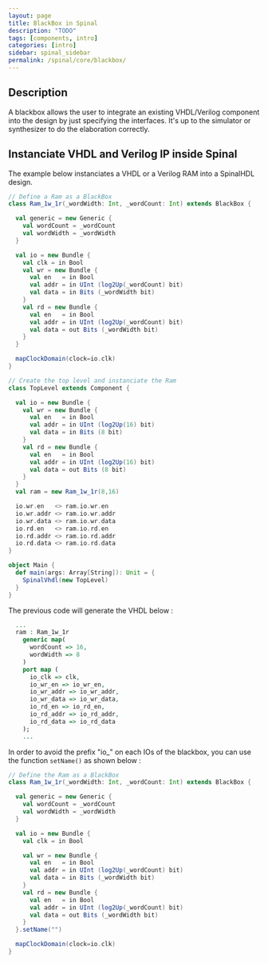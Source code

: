 ```yaml
---
layout: page
title: BlackBox in Spinal
description: "TODO"
tags: [components, intro]
categories: [intro]
sidebar: spinal_sidebar
permalink: /spinal/core/blackbox/
---
```


## Description
A blackbox allows the user to integrate an existing VHDL/Verilog component into the design by just specifying the
interfaces. It's up to the simulator or synthesizer to do the elaboration correctly.

## Instanciate VHDL and Verilog IP inside Spinal
 The example below instanciates a VHDL or a Verilog RAM into a SpinalHDL design.

```scala
// Define a Ram as a BlackBox
class Ram_1w_1r(_wordWidth: Int, _wordCount: Int) extends BlackBox {

  val generic = new Generic {
    val wordCount = _wordCount
    val wordWidth = _wordWidth
  }

  val io = new Bundle {
    val clk = in Bool
    val wr = new Bundle {
      val en   = in Bool
      val addr = in UInt (log2Up(_wordCount) bit)
      val data = in Bits (_wordWidth bit)
    }
    val rd = new Bundle {
      val en   = in Bool
      val addr = in UInt (log2Up(_wordCount) bit)
      val data = out Bits (_wordWidth bit)
    }
  }

  mapClockDomain(clock=io.clk)
}

// Create the top level and instanciate the Ram
class TopLevel extends Component {

  val io = new Bundle {    
    val wr = new Bundle {
      val en   = in Bool
      val addr = in UInt (log2Up(16) bit)
      val data = in Bits (8 bit)
    }
    val rd = new Bundle {
      val en   = in Bool
      val addr = in UInt (log2Up(16) bit)
      val data = out Bits (8 bit)
    }
  }
  val ram = new Ram_1w_1r(8,16)

  io.wr.en   <> ram.io.wr.en
  io.wr.addr <> ram.io.wr.addr
  io.wr.data <> ram.io.wr.data
  io.rd.en   <> ram.io.rd.en
  io.rd.addr <> ram.io.rd.addr
  io.rd.data <> ram.io.rd.data
}

object Main {
  def main(args: Array[String]): Unit = {
    SpinalVhdl(new TopLevel)
  }
}
```

The previous code will generate the VHDL below :

```vhdl
  ...
  ram : Ram_1w_1r
    generic map(
      wordCount => 16,
      wordWidth => 8
    )
    port map (
      io_clk => clk,
      io_wr_en => io_wr_en,
      io_wr_addr => io_wr_addr,
      io_wr_data => io_wr_data,
      io_rd_en => io_rd_en,
      io_rd_addr => io_rd_addr,
      io_rd_data => io_rd_data
    );
    ...
```

In order to avoid the prefix "io_" on each IOs of the blackbox, you can use the function `setName()` as shown below :

```scala
// Define the Ram as a BlackBox
class Ram_1w_1r(_wordWidth: Int, _wordCount: Int) extends BlackBox {

  val generic = new Generic {
    val wordCount = _wordCount
    val wordWidth = _wordWidth
  }

  val io = new Bundle {
    val clk = in Bool

    val wr = new Bundle {
      val en   = in Bool
      val addr = in UInt (log2Up(_wordCount) bit)
      val data = in Bits (_wordWidth bit)
    }
    val rd = new Bundle {
      val en   = in Bool
      val addr = in UInt (log2Up(_wordCount) bit)
      val data = out Bits (_wordWidth bit)
    }
  }.setName("")

  mapClockDomain(clock=io.clk)
}
```
